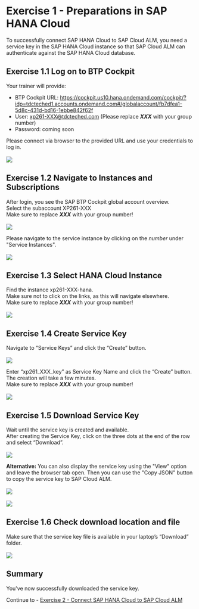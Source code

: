 # Exercise 1 - Preparations in SAP HANA Cloud

To successfully connect SAP HANA Cloud to SAP Cloud ALM, you need a service key in the SAP HANA Cloud instance so that SAP Cloud ALM can authenticate against the SAP HANA Cloud database. 

## Exercise 1.1 Log on to BTP Cockpit

Your trainer will provide:  
- BTP Cockpit URL: https://cockpit.us10.hana.ondemand.com/cockpit/?idp=tdcteched1.accounts.ondemand.com#/globalaccount/fb7dfea1-5d8c-431d-bd16-1ebbe842f62f
- User: xp261-XXX@tdcteched.com (Please replace _**XXX**_ with your group number) 
- Password: coming soon

Please connect via browser to the provided URL and use your credentials to log in.  
<br>![](/exercises/ex1/images/Ex1_1.png)

## Exercise 1.2 Navigate to Instances and Subscriptions

After login, you see the SAP BTP Cockpit global account overview.  
Select the subaccount XP261-XXX  
Make sure to replace _**XXX**_ with your group number!  
<br>![](/exercises/ex1/images/Ex1_2a.png)

Please navigate to the service instance by clicking on the _number_ under "Service Instances".  
<br>![](/exercises/ex1/images/Ex1_2b.png)

## Exercise 1.3 Select HANA Cloud Instance

Find the instance xp261-XXX-hana.  
Make sure not to click on the links, as this will navigate elsewhere.  
Make sure to replace _**XXX**_ with your group number!  
<br>![](/exercises/ex1/images/Ex1_3a.png)

## Exercise 1.4 Create Service Key

Navigate to “Service Keys” and click the “Create” button.  
<br>![](/exercises/ex1/images/Ex1_4a.png)

Enter “xp261_XXX_key” as Service Key Name and click the “Create” button.
The creation will take a few minutes.  
Make sure to replace _**XXX**_ with your group number!  
<br>![](/exercises/ex1/images/Ex1_5a.png)

## Exercise 1.5 Download Service Key

Wait until the service key is created and available.  
After creating the Service Key, click on the three dots at the end of the row and select “Download”.  
<br>![](/exercises/ex1/images/Ex1_6a.png)  

**Alternative:** You can also display the service key using the "View" option and leave the browser tab open. Then you can use the "Copy JSON" button to copy the service key to SAP Cloud ALM.  
<br>![](/exercises/ex1/images/Ex1_6b.png)  
<br>![](/exercises/ex1/images/Ex1_6c.png)  

## Exercise 1.6 Check download location and file

Make sure that the service key file is available in your laptop’s “Download” folder.  
<br>![](/exercises/ex1/images/Ex1_7.png)

## Summary

You've now successfully downloaded the service key.

Continue to - [Exercise 2 - Connect SAP HANA Cloud to SAP Cloud ALM](../ex2/README.md)

